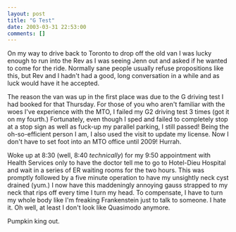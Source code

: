 ```yaml
---
layout: post
title: "G Test"
date: 2003-03-31 22:53:00
comments: []
---
```


On my way to drive back to Toronto to drop off the old van I was lucky enough to run into the Rev as I was seeing Jenn out and asked if he wanted to come for the ride. Normally sane people usually refuse propositions like this, but Rev and I hadn't had a good, long conversation in a while and as luck would have it he accepted.

<!--more-->

The reason the van was up in the first place was due to the G driving test I had booked for that Thursday. For those of you who aren't familiar with the woes I've experience with the MTO, I failed my G2 driving test 3 times (got it on my fourth.) Fortunately, even though I sped and failed to completely stop at a stop sign as well as fuck-up my parallel parking, I still passed! Being the oh-so-efficient person I am, I also used the visit to update my license. Now I don't have to set foot into an MTO office until 2009! Hurrah.

Woke up at 8:30 (well, 8:40 <i>technically</i>) for my 9:50 appointment with Health Services only to have the doctor tell me to go to Hotel-Dieu Hospital and wait in a series of ER waiting rooms for the two hours. This was promptly followed by a five minute operation to have my unsightly neck cyst drained (yum.) I now have this maddeningly annoying gauss strapped to my neck that rips off every time I turn my head. To compensate, I have to turn my whole body like I'm freaking Frankenstein just to talk to someone. I hate it. Oh well, at least I don't look like Quasimodo anymore.

Pumpkin king out.
